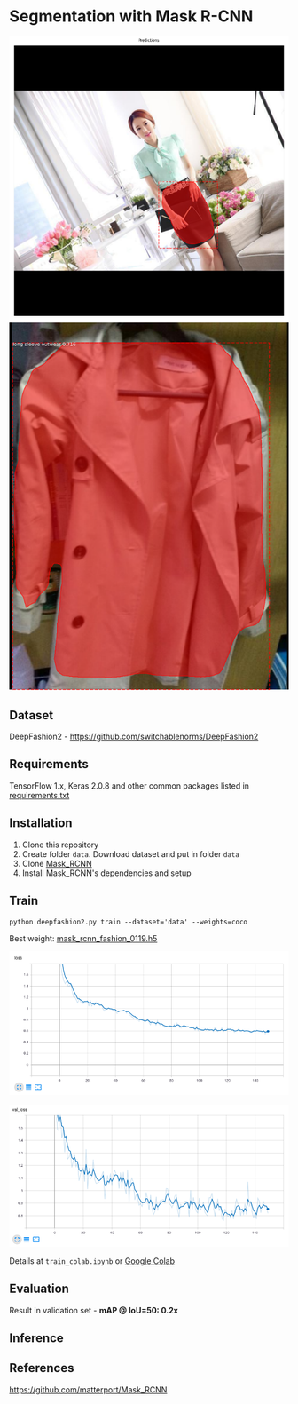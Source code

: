 # Segmentation with Mask R-CNN

![](assets/sample1.png)
![](assets/sample2.png)

## Dataset
DeepFashion2 - https://github.com/switchablenorms/DeepFashion2

## Requirements
TensorFlow 1.x, Keras 2.0.8 and other common packages listed in [requirements.txt](https://github.com/matterport/Mask_RCNN)

## Installation
1. Clone this repository
2. Create folder `data`. Download dataset and put in folder `data`
3. Clone [Mask_RCNN](https://github.com/matterport/Mask_RCNN)
4. Install Mask_RCNN's dependencies and setup

## Train
```
python deepfashion2.py train --dataset='data' --weights=coco
```

Best weight: [mask_rcnn_fashion_0119.h5](https://drive.google.com/file/d/1eZIxmBvTsfYAXlebAQrnKsexobc7bQQb/view?usp=sharing)

![](assets/train_loss.png)

![](assets/validation_loss.png)

Details at `train_colab.ipynb` or [Google Colab](https://colab.research.google.com/drive/1SMkgzluyvFkP_pXo5ijyB0jn0hMtY7h2?usp=sharing)

## Evaluation
Result in validation set - **mAP @ IoU=50: 0.2x**

## Inference

## References
https://github.com/matterport/Mask_RCNN
